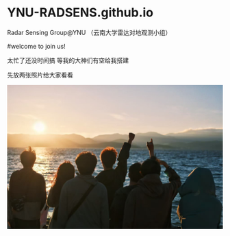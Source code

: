 # YNU-RADSENS.github.io
Radar Sensing Group@YNU （云南大学雷达对地观测小组）


#welcome to join us!

太忙了还没时间搞 等我的大神们有空给我搭建

先放两张照片给大家看看

![image](group3.jpg)

